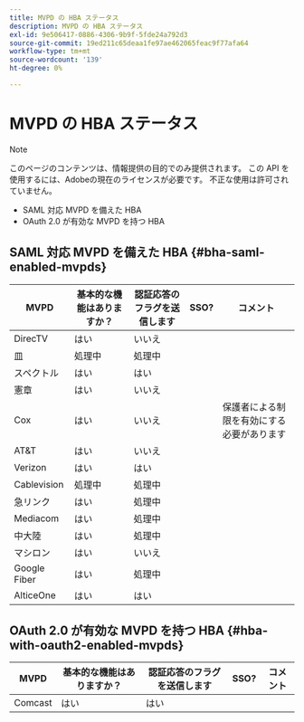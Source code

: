 ```yaml
---
title: MVPD の HBA ステータス
description: MVPD の HBA ステータス
exl-id: 9e506417-0886-4306-9b9f-5fde24a792d3
source-git-commit: 19ed211c65deaa1fe97ae462065feac9f77afa64
workflow-type: tm+mt
source-wordcount: '139'
ht-degree: 0%

---
```


# MVPD の HBA ステータス

>[!NOTE]
>
>このページのコンテンツは、情報提供の目的でのみ提供されます。 この API を使用するには、Adobeの現在のライセンスが必要です。 不正な使用は許可されていません。


* SAML 対応 MVPD を備えた HBA
* OAuth 2.0 が有効な MVPD を持つ HBA


## SAML 対応 MVPD を備えた HBA {#bha-saml-enabled-mvpds}

| MVPD | 基本的な機能はありますか？ | 認証応答のフラグを送信します | SSO? | コメント |
|---|---|---|---|---|
| DirecTV | はい | いいえ |      |                                      |
| 皿 | 処理中 | 処理中 |      |                                      |
| スペクトル | はい | はい |      |                                      |
| 憲章 | はい | いいえ |      |                                      |
| Cox | はい | いいえ |      | 保護者による制限を有効にする必要があります |
| AT&amp;T | はい | いいえ |      |                                      |
| Verizon | はい | はい |      |                                      |
| Cablevision | 処理中 | 処理中 |      |                                      |
| 急リンク | はい | 処理中 |      |                                      |
| Mediacom | はい | 処理中 |      |                                      |
| 中大陸 | はい | 処理中 |      |                                      |
| マシロン | はい | いいえ |      |                                      |
| Google Fiber | はい | 処理中 |      |                                      |
| AlticeOne | はい | はい |      |                                      |


## OAuth 2.0 が有効な MVPD を持つ HBA {#hba-with-oauth2-enabled-mvpds}

| MVPD | 基本的な機能はありますか？ | 認証応答のフラグを送信します | SSO? | コメント |
|---|---|---|---|---|
| Comcast | はい | はい | | |
